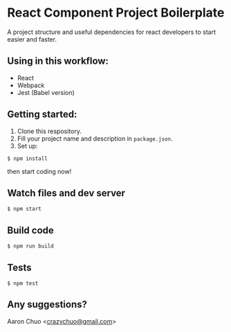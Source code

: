 # React Component Project Boilerplate
A project structure and useful dependencies for react developers to start easier and faster.

## Using in this workflow:
- React
- Webpack
- Jest (Babel version)

## Getting started:
1. Clone this respository.
1. Fill your project name and description in `package.json`.
1. Set up:
```terminal
$ npm install
```
then start coding now!

## Watch files and dev server
```terminal
$ npm start
```

## Build code
```terminal
$ npm run build
```

## Tests
```terminal
$ npm test
```

## Any suggestions?
Aaron Chuo <[crazychuo@gmail.com][myMail]>

[myMail]: mailto:crazychuo@gmail.com
